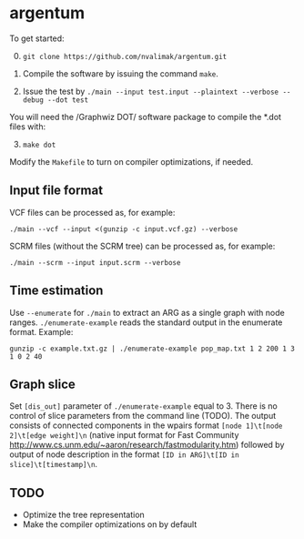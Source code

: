 argentum
====

To get started:

0) `git clone https://github.com/nvalimak/argentum.git`

1) Compile the software by issuing the command `make`.

2) Issue the test by `./main --input test.input --plaintext --verbose --debug --dot test`

You will need the /Graphwiz DOT/ software package to compile the *.dot files with:

3) `make dot`

Modify the `Makefile` to turn on compiler optimizations, if needed.

Input file format
---

VCF files can be processed as, for example:

    ./main --vcf --input <(gunzip -c input.vcf.gz) --verbose

SCRM files (without the SCRM tree) can be processed as, for example:

    ./main --scrm --input input.scrm --verbose

Time estimation
---
Use `--enumerate` for `./main` to extract an ARG as a single graph with node ranges.
`./enumerate-example` reads the standard output in the enumerate format. Example:

    gunzip -c example.txt.gz | ./enumerate-example pop_map.txt 1 2 200 1 3 1 0 2 40

Graph slice
---
Set `[dis_out]` parameter of `./enumerate-example` equal to 3.
There is no control of slice parameters from the command line (TODO).
The output consists of connected components in the wpairs format `[node 1]\t[node 2]\t[edge weight]\n` (native input format for Fast Community http://www.cs.unm.edu/~aaron/research/fastmodularity.htm) followed by output of node description in the format `[ID in ARG]\t[ID in slice]\t[timestamp]\n`.

TODO
----

* Optimize the tree representation
* Make the compiler optimizations on by default
